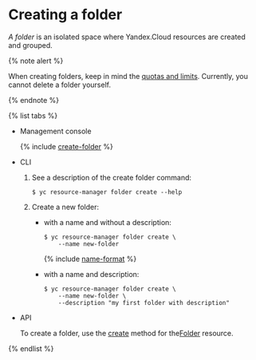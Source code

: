 # Creating a folder

_A folder_ is an isolated space where Yandex.Cloud resources are created and grouped.

{% note alert %}

When creating folders, keep in mind the [quotas and limits](../../concepts/limits.md). Currently, you cannot delete a folder yourself.

{% endnote %}

{% list tabs %}

- Management console

  {% include [create-folder](../../../_includes/create-folder.md) %}

- CLI

  1. See a description of the create folder command:

      ```
      $ yc resource-manager folder create --help
      ```

  2. Create a new folder:

      * with a name and without a description:

          ```
          $ yc resource-manager folder create \
              --name new-folder
          ```

          {% include [name-format](../../../_includes/name-format.md) %}

      * with a name and description:

          ```
          $ yc resource-manager folder create \
              --name new-folder \
              --description "my first folder with description"
          ```

- API

  To create a folder, use the [create](../../api-ref/Folder/create.md) method for the[Folder](../../api-ref/Folder/index.md) resource.

{% endlist %}

